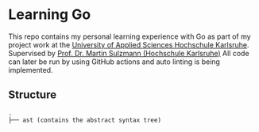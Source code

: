 # Learning Go
This repo contains my personal learning experience with Go as part of my project work at the [University of Applied Sciences Hochschule Karlsruhe](https://www.h-ka.de). Supervised by [Prof. Dr. Martin Sulzmann (Hochschule Karlsruhe)](https://www.h-ka.de/die-hochschule-karlsruhe/organisation-personen/personen-a-z/person/martin-sulzmann)
All code can later be run by using GitHub actions and auto linting is being implemented.

## Structure
````
.
├── ast (contains the abstract syntax tree)
````
